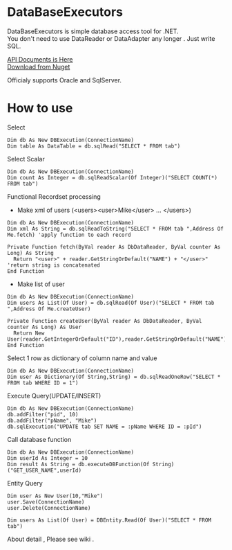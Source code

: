 DataBaseExecutors
=============

DataBaseExecutors is simple database access tool for .NET.  
You don't need to use DataReader or DataAdapter any longer . Just write SQL.  

[API Documents is Here](http://icoxfog417.github.io/DataBaseExecutors/Index.html)  
[Download from Nuget](https://www.nuget.org/packages/DataBaseExecutors/)

Officialy supports Oracle and SqlServer.

# How to use
Select
```
Dim db As New DBExecution(ConnectionName)
Dim table As DataTable = db.sqlRead("SELECT * FROM tab")
```

Select Scalar
```
Dim db As New DBExecution(ConnectionName)
Dim count As Integer = db.sqlReadScalar(Of Integer)("SELECT COUNT(*) FROM tab")
```

Functional Recordset processing

* Make xml of users (&lt;users&gt;&lt;user&gt;Mike&lt;/user&gt; ... &lt;/users&gt;)
```
Dim db As New DBExecution(ConnectionName)
Dim xml As String = db.sqlReadToString("SELECT * FROM tab ",Address Of Me.fetch) 'apply function to each record

Private Function fetch(ByVal reader As DbDataReader, ByVal counter As Long) As String
  Return "<user>" + reader.GetStringOrDefault("NAME") + "</user>" 'return string is concatenated
End Function
```

* Make list of user
```
Dim db As New DBExecution(ConnectionName)
Dim users As List(Of User) = db.sqlRead(Of User)("SELECT * FROM tab ",Address Of Me.createUser)

Private Function createUser(ByVal reader As DbDataReader, ByVal counter As Long) As User
  Return New User(reader.GetIntegerOrDefault("ID"),reader.GetStringOrDefault("NAME"))
End Function
```

Select 1 row as dictionary of column name and value
```
Dim db As New DBExecution(ConnectionName)
Dim user As Dictionary(Of String,String) = db.sqlReadOneRow("SELECT * FROM tab WHERE ID = 1")
```

Execute Query(UPDATE/INSERT)
```
Dim db As New DBExecution(ConnectionName)
db.addFilter("pid", 10)
db.addFilter("pName", "Mike")
db.sqlExecution("UPDATE tab SET NAME = :pName WHERE ID = :pId")
```

Call database function
```
Dim db As New DBExecution(ConnectionName)
Dim userId As Integer = 10
Dim result As String = db.executeDBFunction(Of String)("GET_USER_NAME",userId)
```

Entity Query
```
Dim user As New User(10,"Mike")
user.Save(ConnectionName)
user.Delete(ConnectionName)

Dim users As List(Of User) = DBEntity.Read(Of User)("SELECT * FROM tab")
```

About detail , Please see wiki .
